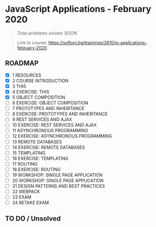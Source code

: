 # JavaScript Applications - February 2020

> Total problems solved: SOON

> Link to course: https://softuni.bg/trainings/2610/js-applications-february-2020

## ROADMAP

-   [x] 1 RESOURCES
-   [x] 2 COURSE INTRODUCTION
-   [x] 3 THIS
-   [x] 4 EXERCISE: THIS
-   [x] 5 OBJECT COMPOSITION
-   [ ] 6 EXERCISE: OBJECT COMPOSITION
-   [ ] 7 PROTOTYPES AND INHERITANCE
-   [ ] 8 EXERCISE: PROTOTYPES AND INHERITANCE
-   [ ] 9 REST SERVICES AND AJAX
-   [ ] 10 EXERCISE: REST SERVICES AND AJAX
-   [ ] 11 ASYNCHRONOUS PROGRAMMING
-   [ ] 12 EXERCISE: ASYNCHRONOUS PROGRAMMING
-   [ ] 13 REMOTE DATABASES
-   [ ] 14 EXERCISE: REMOTE DATABASES
-   [ ] 15 TEMPLATING
-   [ ] 16 EXERCISE: TEMPLATING
-   [ ] 17 ROUTING
-   [ ] 18 EXERCISE: ROUTING
-   [ ] 19 WORKSHOP: SINGLE PAGE APPLICATION
-   [ ] 20 WORKSHOP: SINGLE PAGE APPLICATION
-   [ ] 21 DESIGN PATTERNS AND BEST PRACTICES
-   [ ] 22 WEBPACK
-   [ ] 23 EXAM
-   [ ] 24 RETAKE EXAM

## TO DO / Unsolved
